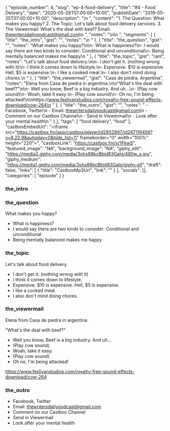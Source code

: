{
	"episode_number": 4,
	"slug": "ep-4-food-delivery",
	"title": "#4 - Food Delivery",
	"date": "2020-05-28T07:00:00+10:00",
	"publishDate": "2019-05-25T07:00:00+10:00",
	"description": "\n  ",
	"content": "1. The Question: What makes you happy? 2. The Topic: Let's talk about food delivery services. 3. The Viewermail: What's the deal with beef? Email: thewritersdailypodcast@gmail.com\n  ",
	"notes": "\n\n  ",
	"segments": [
		{
			"title": "the_intro",
			"gist": "",
			"notes": "\n      "
		},
		{
			"title": "the_question",
			"gist": "",
			"notes": "What makes you happy?\n\n- What is happiness?\n- I would say there are two kinds to consider: Conditional and unconditional\n- Being mentally balanced makes me happy\n      "
		},
		{
			"title": "the_topic",
			"gist": "rant",
			"notes": "Let's talk about food delivery.\n\n- I don't get it. (nothing wrong with it)\n- I think it comes down to lifestyle.\n- Expensive. $10 is expensive. Hell, $5 is expensive.\n- I like a cooked meal.\n- I also don't mind doing chores.\n      "
		},
		{
			"title": "the_viewermail",
			"gist": "Casa de piedra, Argentina",
			"notes": "Elena from Casa de piedra in argentina.\n\n\"What's the deal with beef?\"\n\n- Well you know, Beef is a big industry. And uh...\n- (Play cow sound)\n- Woah, take it easy.\n- (Play cow sound)\n- Oh no, I'm being attacked!\n\nhttps://www.fesliyanstudios.com/royalty-free-sound-effects-download/cow-264\n      "
		},
		{
			"title": "the_outro",
			"gist": "",
			"notes": "  - Facebook, Twitter\n  - Email: thewritersdailypodcast@gmail.com\n  - Comment on our Castbox Channel\n  - Send in Viewermail\n  - Look after your mental health\n      "
		}
	],
	"tags": [
		"food delivery",
		"food"
	],
	"castboxEmbedUrl": "<iframe src=\"https://castbox.fm/app/castbox/player/id2852897/id267116456?v=8.22.9&autoplay=0&hide_list=1\" frameborder=\"0\" width=\"100%\" height=\"220\"></iframe>",
	"castboxLink": "https://castbox.fm/x/1FkwS",
	"featured_image": "NA",
	"background_image": "NA",
	"giphy_still": "https://media2.giphy.com/media/3ohs88bcBbid83GaIg/480w_s.jpg",
	"giphy_medium": "https://media1.giphy.com/media/3ohs88bcBbid83GaIg/giphy.gif",
	"draft": false,
	"links": [
		{
			"title": "CastboxMp3Url",
			"link": ""
		}
	],
	"socials": [],
	"categories": [
		"episode"
	]
}

### the_intro


      
### the_question

What makes you happy?

- What is happiness?
- I would say there are two kinds to consider: Conditional and unconditional
- Being mentally balanced makes me happy
      
### the_topic

Let's talk about food delivery.

- I don't get it. (nothing wrong with it)
- I think it comes down to lifestyle.
- Expensive. $10 is expensive. Hell, $5 is expensive.
- I like a cooked meal.
- I also don't mind doing chores.
      
### the_viewermail

Elena from Casa de piedra in argentina.

"What's the deal with beef?"

- Well you know, Beef is a big industry. And uh...
- (Play cow sound)
- Woah, take it easy.
- (Play cow sound)
- Oh no, I'm being attacked!

https://www.fesliyanstudios.com/royalty-free-sound-effects-download/cow-264
      
### the_outro

  - Facebook, Twitter
  - Email: thewritersdailypodcast@gmail.com
  - Comment on our Castbox Channel
  - Send in Viewermail
  - Look after your mental health
      
